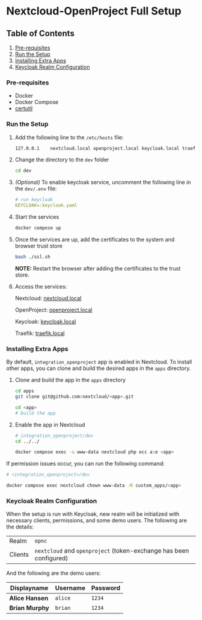 # Nextcloud-OpenProject Full Setup

## Table of Contents

1. [Pre-requisites](#pre-requisites)
2. [Run the Setup](#run-the-setup)
3. [Installing Extra Apps](#installing-extra-apps)
4. [Keycloak Realm Configuration](#keycloak-realm-configuration)

### Pre-requisites

- Docker
- Docker Compose
- [certutil](https://command-not-found.com/certutil)

### Run the Setup

1. Add the following line to the `/etc/hosts` file:

   ```bash
   127.0.0.1	nextcloud.local openproject.local keycloak.local traefik.local
   ```

2. Change the directory to the `dev` folder

   ```bash
   cd dev
   ```

3. _(Optional)_ To enable keycloak service, uncomment the following line in the `dev/.env` file:

   ```yaml
   # run keycloak
   KEYCLOAK=:keycloak.yaml
   ```

4. Start the services

   ```bash
   docker compose up
   ```

5. Once the services are up, add the certificates to the system and browser trust store

   ```bash
   bash ./ssl.sh
   ```

   **NOTE:** Restart the browser after adding the certificates to the trust store.

6. Access the services:

   Nextcloud: [nextcloud.local](https://nextcloud.local)

   OpenProject: [openproject.local](https://openproject.local)

   Keycloak: [keycloak.local](https://keycloak.local)

   Traefik: [traefik.local](https://traefik.local)

### Installing Extra Apps

By default, `integration_openproject` app is enabled in Nextcloud. To install other apps, you can clone and build the desired apps in the `apps` directory.

1. Clone and build the app in the `apps` directory

   ```bash
   cd apps
   git clone git@github.com:nextcloud/<app>.git

   cd <app>
   # build the app
   ```

2. Enable the app in Nextcloud

   ```bash
   # integration_openproject/dev
   cd ../../

   docker compose exec -u www-data nextcloud php occ a:e <app>
   ```

If permission issues occur, you can run the following command:

```bash
# <integration_openproject>/dev

docker compose exec nextcloud chown www-data -R custom_apps/<app>
```

### Keycloak Realm Configuration

When the setup is run with Keycloak, new realm will be initialized with necessary clients, permissions, and some demo users. The following are the details:

|         |                                                                    |
| ------- | ------------------------------------------------------------------ |
| Realm   | `opnc`                                                             |
| Clients | `nextcloud` and `openproject` (token-exchange has been configured) |

And the following are the demo users:

| Displayname      | Username | Password |
| ---------------- | -------- | -------- |
| **Alice Hansen** | `alice`  | `1234`   |
| **Brian Murphy** | `brian`  | `1234`   |
